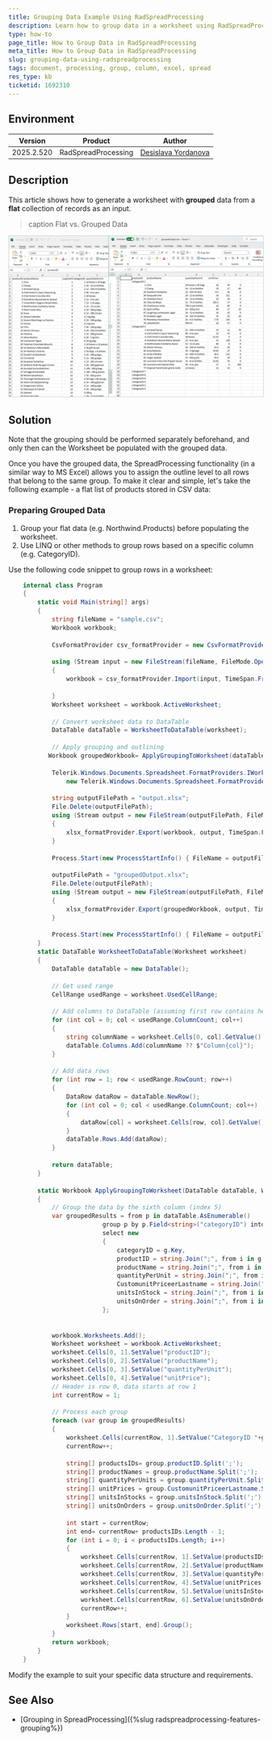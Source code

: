```yaml
---
title: Grouping Data Example Using RadSpreadProcessing
description: Learn how to group data in a worksheet using RadSpreadProcessing for Document Processing.
type: how-to
page_title: How to Group Data in RadSpreadProcessing
meta_title: How to Group Data in RadSpreadProcessing
slug: grouping-data-using-radspreadprocessing
tags: document, processing, group, column, excel, spread
res_type: kb
ticketid: 1692310
---
```


<style>
img[alt$="><"] {
  border: 1px solid lightgrey;
}
</style>

## Environment

| Version | Product | Author | 
| ---- | ---- | ---- | 
| 2025.2.520| RadSpreadProcessing |[Desislava Yordanova](https://www.telerik.com/blogs/author/desislava-yordanova)| 

## Description

This article shows how to generate a worksheet with **grouped** data from a **flat** collection of records as an input. 

>caption Flat vs. Grouped Data

![Flat vs Grouped Data in Excel ><](images/build-grouped-data-in-spreadprocessing.png)   

## Solution

Note that the grouping should be performed separately beforehand, and only then can the Worksheet be populated with the grouped data.

Once you have the grouped data, the SpreadProcessing functionality (in a similar way to MS Excel) allows you to assign the outline level to all rows that belong to the same group. 
To make it clear and simple, let's take the following example - a flat list of products stored in CSV data:

### Preparing Grouped Data

1. Group your flat data (e.g. Northwind.Products) before populating the worksheet.
2. Use LINQ or other methods to group rows based on a specific column (e.g. CategoryID).

Use the following code snippet to group rows in a worksheet:

```csharp
    internal class Program
    {
        static void Main(string[] args)
        {
            string fileName = "sample.csv";
            Workbook workbook;
          
            CsvFormatProvider csv_formatProvider = new CsvFormatProvider();

            using (Stream input = new FileStream(fileName, FileMode.Open))
            {
                workbook = csv_formatProvider.Import(input, TimeSpan.FromSeconds(10));

            }
            Worksheet worksheet = workbook.ActiveWorksheet;

            // Convert worksheet data to DataTable
            DataTable dataTable = WorksheetToDataTable(worksheet);

            // Apply grouping and outlining
           Workbook groupedWorkbook= ApplyGroupingToWorksheet(dataTable, new Workbook());

            Telerik.Windows.Documents.Spreadsheet.FormatProviders.IWorkbookFormatProvider xlsx_formatProvider = 
                new Telerik.Windows.Documents.Spreadsheet.FormatProviders.OpenXml.Xlsx.XlsxFormatProvider();
         
            string outputFilePath = "output.xlsx";
            File.Delete(outputFilePath);
            using (Stream output = new FileStream(outputFilePath, FileMode.Create))
            {
                xlsx_formatProvider.Export(workbook, output, TimeSpan.FromSeconds(10));
            }

            Process.Start(new ProcessStartInfo() { FileName = outputFilePath, UseShellExecute = true });

            outputFilePath = "groupedOutput.xlsx";
            File.Delete(outputFilePath);
            using (Stream output = new FileStream(outputFilePath, FileMode.Create))
            {
                xlsx_formatProvider.Export(groupedWorkbook, output, TimeSpan.FromSeconds(10));
            }

            Process.Start(new ProcessStartInfo() { FileName = outputFilePath, UseShellExecute = true });
        }
        static DataTable WorksheetToDataTable(Worksheet worksheet)
        {
            DataTable dataTable = new DataTable();

            // Get used range
            CellRange usedRange = worksheet.UsedCellRange;

            // Add columns to DataTable (assuming first row contains headers)
            for (int col = 0; col < usedRange.ColumnCount; col++)
            {
                string columnName = worksheet.Cells[0, col].GetValue().Value.RawValue.ToString();
                dataTable.Columns.Add(columnName ?? $"Column{col}");
            }

            // Add data rows
            for (int row = 1; row < usedRange.RowCount; row++)
            {
                DataRow dataRow = dataTable.NewRow();
                for (int col = 0; col < usedRange.ColumnCount; col++)
                {
                    dataRow[col] = worksheet.Cells[row, col].GetValue().Value.RawValue ?? string.Empty;
                }
                dataTable.Rows.Add(dataRow);
            }

            return dataTable;
        }

        static Workbook ApplyGroupingToWorksheet(DataTable dataTable, Workbook workbook)
        {
            // Group the data by the sixth column (index 5)
            var groupedResults = from p in dataTable.AsEnumerable()
                          group p by p.Field<string>("categoryID") into g
                          select new
                          {
                              categoryID = g.Key,
                              productID = string.Join(";", from i in g select i.Field<string>("productID")),
                              productName = string.Join(";", from i in g select i.Field<string>("productName")),
                              quantityPerUnit = string.Join(";", from i in g select i.Field<string>("quantityPerUnit")),
                              CustomunitPriceerLastname = string.Join(";", from i in g select i.Field<string>("unitPrice")),
                              unitsInStock = string.Join(";", from i in g select i.Field<string>("unitsInStock")),
                              unitsOnOrder = string.Join(";", from i in g select i.Field<string>("unitsOnOrder"))
                          };


            workbook.Worksheets.Add();
            Worksheet worksheet = workbook.ActiveWorksheet;
            worksheet.Cells[0, 1].SetValue("productID");
            worksheet.Cells[0, 2].SetValue("productName");
            worksheet.Cells[0, 3].SetValue("quantityPerUnit");
            worksheet.Cells[0, 4].SetValue("unitPrice");
            // Header is row 0, data starts at row 1
            int currentRow = 1;

            // Process each group
            foreach (var group in groupedResults)
            {
                worksheet.Cells[currentRow, 1].SetValue("CategoryID "+group.categoryID);
                currentRow++;

                string[] productsIDs= group.productID.Split(';');
                string[] productNames = group.productName.Split(';');
                string[] quantityPerUnits = group.quantityPerUnit.Split(';');
                string[] unitPrices = group.CustomunitPriceerLastname.Split(';');
                string[] unitsInStocks = group.unitsInStock.Split(';');
                string[] unitsOnOrders = group.unitsOnOrder.Split(';');

                int start = currentRow;
                int end= currentRow+ productsIDs.Length - 1;
                for (int i = 0; i < productsIDs.Length; i++)
                {
                    worksheet.Cells[currentRow, 1].SetValue(productsIDs[i]);
                    worksheet.Cells[currentRow, 2].SetValue(productNames[i]);
                    worksheet.Cells[currentRow, 3].SetValue(quantityPerUnits[i]);
                    worksheet.Cells[currentRow, 4].SetValue(unitPrices[i]);
                    worksheet.Cells[currentRow, 5].SetValue(unitsInStocks[i]);
                    worksheet.Cells[currentRow, 6].SetValue(unitsOnOrders[i]);
                    currentRow++;
                }
                worksheet.Rows[start, end].Group();
            }
            return workbook;
        }
    }
```
Modify the example to suit your specific data structure and requirements.

## See Also

- [Grouping in SpreadProcessing]({%slug radspreadprocessing-features-grouping%})
